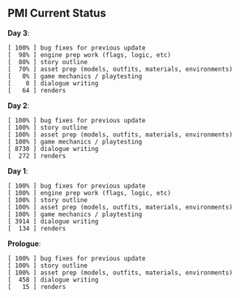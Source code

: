 ## PMI Current Status

**Day 3**:

    [ 100% ] bug fixes for previous update
    [  98% ] engine prep work (flags, logic, etc)
    [  80% ] story outline
    [  70% ] asset prep (models, outfits, materials, environments)
    [   0% ] game mechanics / playtesting
    [    0 ] dialogue writing
    [   64 ] renders

**Day 2**:

    [ 100% ] bug fixes for previous update
    [ 100% ] story outline
    [ 100% ] asset prep (models, outfits, materials, environments)
    [ 100% ] game mechanics / playtesting
    [ 8730 ] dialogue writing
    [  272 ] renders

**Day 1**:

    [ 100% ] bug fixes for previous update
    [ 100% ] engine prep work (flags, logic, etc)
    [ 100% ] story outline
    [ 100% ] asset prep (models, outfits, materials, environments)
    [ 100% ] game mechanics / playtesting
    [ 3914 ] dialogue writing
    [  134 ] renders

**Prologue**:

    [ 100% ] bug fixes for previous update
    [ 100% ] story outline
    [ 100% ] asset prep (models, outfits, materials, environments)
    [  458 ] dialogue writing
    [   15 ] renders
